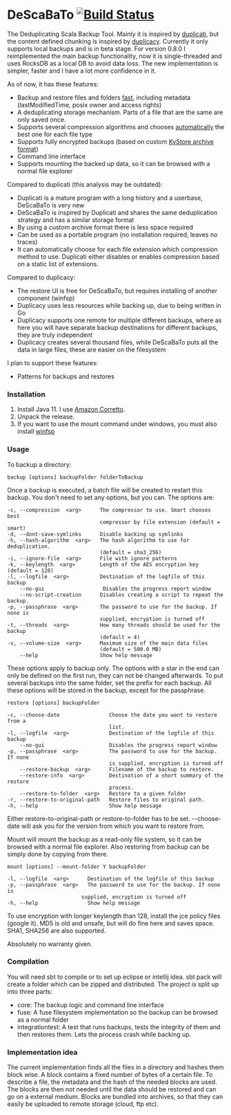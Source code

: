 
DeScaBaTo [![Build Status](https://travis-ci.org/Stivo/DeScaBaTo.png?branch=master)](https://travis-ci.org/Stivo/DeScaBaTo)
=========

The Deduplicating Scala Backup Tool. Mainly it is inspired by [duplicati](http://www.duplicati.com/), but the content
defined chunking is inspired by [duplicacy](http://www.duplicacy.com/). Currently it only supports local backups and is
in beta stage. For version 0.8.0 I reimplemented the main backup functionality, now it is single-threaded and uses
RocksDB as a local DB to avoid data loss. The new implementation is simpler, faster and I have a lot more confidence in
it.

As of now, it has these features:

- Backup and restore files and folders [fast](https://github.com/Stivo/DeScaBaTo/wiki/Performance), including metadata (lastModifiedTime, posix owner and access rights)
- A deduplicating storage mechanism. Parts of a file that are the same are only saved once.
- Supports several compression algorithms and
  chooses [automatically](https://github.com/Stivo/DeScaBaTo/wiki/Smart-Compression-Decider) the best one for each file
  type
- Supports fully encrypted backups (based on
  custom [KvStore archive format](https://github.com/Stivo/DeScaBaTo/wiki/KvStore-archive-format))
- Command line interface
- Supports mounting the backed up data, so it can be browsed with a normal file explorer

Compared to duplicati (this analysis may be outdated):

- Duplicati is a mature program with a long history and a userbase, DeScaBaTo is very new
- DeScaBaTo is inspired by Duplicati and shares the same deduplication strategy and has a similar storage format
- By using a custom archive format there is less space required
- Can be used as a portable program (no installation required, leaves no traces)
- It can automatically choose for each file extension which compression method to use. Duplicati either disables or
  enables compression based on a static list of extensions.

Compared to duplicacy:

- The restore UI is free for DeScaBaTo, but requires installing of another component (winfsp)
- Duplicacy uses less resources while backing up, due to being written in Go
- Duplicacy supports one remote for multiple different backups, where as here you will have separate backup destinations
  for different backups, they are truly independent
- Duplicacy creates several thousand files, while DeScaBaTo puts all the data in large files, these are easier on the
  filesystem

I plan to support these features:

- Patterns for backups and restores

### Installation

1. Install Java 11. I
   use [Amazon Corretto](https://docs.aws.amazon.com/corretto/latest/corretto-11-ug/downloads-list.html).
2. Unpack the release.
3. If you want to use the mount command under windows, you must also install [winfsp](http://www.secfs.net/winfsp/rel/)

### Usage

To backup a directory:

    backup [options] backupFolder folderToBackup

Once a backup is executed, a batch file will be created to restart this backup. You don't need to set any options, but
you can. The options are:

    -c, --compression  <arg>      The compressor to use. Smart chooses best
                                  compressor by file extension (default = smart)
    -d, --dont-save-symlinks      Disable backing up symlinks
    -h, --hash-algorithm  <arg>   The hash algorithm to use for deduplication.
                                  (default = sha3_256)
    -i, --ignore-file  <arg>      File with ignore patterns
    -k, --keylength  <arg>        Length of the AES encryption key (default = 128)
    -l, --logfile  <arg>          Destination of the logfile of this backup
        --no-gui                   Disables the progress report window
        --no-script-creation      Disables creating a script to repeat the backup.
    -p, --passphrase  <arg>       The password to use for the backup. If none is
                                  supplied, encryption is turned off
    -t, --threads  <arg>          How many threads should be used for the backup
                                  (default = 4)
    -v, --volume-size  <arg>      Maximum size of the main data files
                                  (default = 500.0 MB)
        --help                    Show help message
  
These options apply to backup only. The options with a star in the end can only be defined on the first run, they can not be changed afterwards. To put several backups into the same folder, set the prefix for each backup. All these options will be stored in the backup, except for the passphrase. 

    restore [options] backupFolder 

    -c, --choose-date                Choose the date you want to restore from a
                                     list.
    -l, --logfile  <arg>             Destination of the logfile of this backup
        --no-gui                     Disables the progress report window
    -p, --passphrase  <arg>          The password to use for the backup. If none
                                     is supplied, encryption is turned off
        --restore-backup  <arg>      Filename of the backup to restore.
        --restore-info  <arg>        Destination of a short summary of the restore
                                     process.
        --restore-to-folder  <arg>   Restore to a given folder
    -r, --restore-to-original-path   Restore files to original path.
    -h, --help                       Show help message

Either restore-to-original-path or restore-to-folder has to be set. --choose-date will ask you for the version from
which you want to restore from.

Mount will mount the backup as a read-only file system, so it can be browsed with a normal file explorer. Also restoring
from backup can be simply done by copying from there.

    mount [options] --mount-folder Y backupFolder
    
    -l, --logfile  <arg>      Destination of the logfile of this backup
    -p, --passphrase  <arg>   The password to use for the backup. If none is
                            supplied, encryption is turned off
    -h, --help                Show help message

To use encryption with longer keylength than 128, install the jce policy files (google it). MD5 is old and unsafe, but will do fine here and saves space. SHA1, SHA256 are also supported.

Absolutely no warranty given. 

### Compilation
You will need sbt to compile or to set up eclipse or intellij idea. sbt pack will create a folder which can be zipped and distributed.
The project is split up into three parts:

- core: The backup logic and command line interface
- fuse: A fuse filesystem implementation so the backup can be browsed as a normal folder
- integrationtest: A test that runs backups, tests the integrity of them and then restores them. Lets the process crash
  while backing up.

### Implementation idea
The current implementation finds all the files in a directory and hashes them block wise. A block contains a fixed number of bytes of a certain file. To describe a file, the metadata and the hash of the needed blocks are used. 
The blocks are then not needed until the data should be restored and can go on a external medium. Blocks are bundled into archives, so that they can easily be uploaded to remote storage (cloud, ftp etc). 
